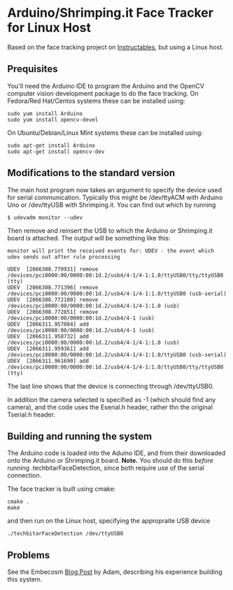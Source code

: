 # Arduino/Shrimping.it Face Tracker for Linux Host

Based on the face tracking project on
[Instructables](http://www.instructables.com/id/Face-detection-and-tracking-with-Arduino-and-OpenC/),
but using a Linux host.

## Prequisites

You'll need the Arduino IDE to program the Arduino and the OpenCV computer
vision development package to do the face tracking. On Fedora/Red Hat/Centos
systems these can be installed using:

    sudo yum install Arduino
    sudo yum install opencv-devel

On Ubuntu/Debian/Linux Mint systems these can be installed using:

    sudo apt-get install Arduino
    sudo apt-get install opencv-dev

## Modifications to the standard version

The main host program now takes an argument to specify the device used for
serial communication. Typically this might be /dev/ttyACM<n> with Arduino Uno
or /dev/ttyUSB<n> with Shrimping.it. You can find out which by running

    $ udevadm monitor --udev

Then remove and reinsert the USB to which the Arduino or Shrimping.it board is
attached. The output will be something like this:

    monitor will print the received events for: UDEV - the event which
    udev sends out after rule processing
    
    UDEV  [2066308.770931] remove   /devices/pci0000:00/0000:00:1d.2/usb4/4-1/4-1:1.0/ttyUSB0/tty/ttyUSB0 (tty)
    UDEV  [2066308.771396] remove   /devices/pci0000:00/0000:00:1d.2/usb4/4-1/4-1:1.0/ttyUSB0 (usb-serial)
    UDEV  [2066308.772100] remove   /devices/pci0000:00/0000:00:1d.2/usb4/4-1/4-1:1.0 (usb)
    UDEV  [2066308.772851] remove   /devices/pci0000:00/0000:00:1d.2/usb4/4-1 (usb)
    UDEV  [2066311.957084] add      /devices/pci0000:00/0000:00:1d.2/usb4/4-1 (usb)
    UDEV  [2066311.958732] add      /devices/pci0000:00/0000:00:1d.2/usb4/4-1/4-1:1.0 (usb)
    UDEV  [2066311.959361] add      /devices/pci0000:00/0000:00:1d.2/usb4/4-1/4-1:1.0/ttyUSB0 (usb-serial)
    UDEV  [2066311.961690] add      /devices/pci0000:00/0000:00:1d.2/usb4/4-1/4-1:1.0/ttyUSB0/tty/ttyUSB0 (tty)

The last line shows that the device is connecting through /dev/ttyUSB0.

In addition the camera selected is specified as -1 (which should find any
camera), and the code uses the Eserial.h header, rather thn the original
Tserial.h header.

## Building and running the system

The Arduino code is loaded into the Aduino IDE, and from their downloaded onto
the Arduino or Shrimping.it board. **Note.** You should do this *before*
running .techbitarFaceDetection, since both require use of the serial
connection.

The face tracker is built using cmake:

    cmake .
    make

and then run on the Linux host, specifying the appropraite USB device

    ./techbitarFaceDetection /dev/ttyUSB0

## Problems

See the Embecosm [Blog Post](http://www.embecosm.com/2013/07/) by Adam,
describing his experience building this system.
